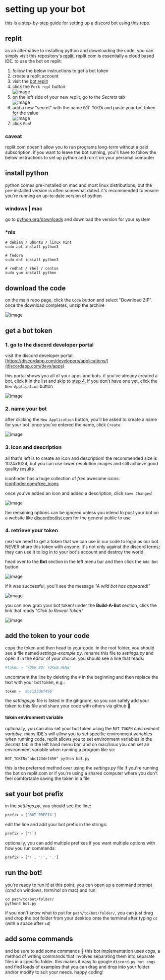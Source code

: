 # setting up your bot

this is a step-by-step guide for setting up a discord bot using this repo.

## replit

as an alternative to installing python and downloading the code, you can simply
visit this repository's [replit](https://replit.com/@shitchell/discord-bot).
replit.com is essentially a cloud based IDE. to use the bot on replit:

1. follow the below instructions to get a bot token
2. create a replit account
3. visit the [bot replit](https://replit.com/@shitchell/discord-bot)
4. click the `Fork repl` button  
![image](https://user-images.githubusercontent.com/621412/142602403-34bcabe6-4b66-42b4-ab65-091d5cfbe7bb.png)
5. on the left side of your new replit, go to the *Secrets* tab  
![image](https://user-images.githubusercontent.com/621412/142602690-86ef8a6b-b82e-48db-8906-7c9e8eb22349.png)
6. add a new "secret" with the name `BOT_TOKEN` and paste your bot token for the value  
![image](https://user-images.githubusercontent.com/621412/142602892-62da47aa-77f5-4eaa-ab75-1cb8a0788e55.png)
7. click `Run`!

### caveat

replit.com doesn't allow you to run programs long-term without a paid subscription.
if you want to leave the bot running, you'll have to follow the below
instructions to set up python and run it on your personal computer

## install python

python comes pre-installed on mac and most linux distributions, but the
pre-installed version is often somewhat dated. it's recommended to ensure you're
running an up-to-date version of python

### windows | mac

go to [python.org/downloads](https://www.python.org/downloads/) and download
the version for your system

### *nix

```shell
# debian / ubuntu / linux mint
sudo apt install python3

# fedora
sudo dnf install python3

# redhat / rhel / centos
sudo yum install python
```

## download the code

on the main repo page, click the `Code` button and select "Download ZIP". once
the download completes, unzip the archive

![image](https://user-images.githubusercontent.com/621412/142582301-08e7a1aa-8000-4465-a7e4-029939b4d0e0.png)

## get a bot token

### 1. go to the discord developer portal

visit the discord developer portal:  
[https://discordapp.com/developers/applications/](discordapp.com/devs/apps)

this portal shows you all of your apps and bots. if you've already created a
bot, click it in the list and skip to [step 4](#4-retrieve-your-token). if you
don't have one yet, click the `New Application` button

![image](https://user-images.githubusercontent.com/621412/142582807-f9dd09fe-9a5f-4e55-ac62-a6c082c4b5dd.png)

### 2. name your bot

after clicking the `New Application` button, you'll be asked to create a name
for your bot. once you've entered the name, click `Create`

![image](https://user-images.githubusercontent.com/621412/142583193-0b0d3e90-fb6f-443f-b101-37f6a4e8832a.png)

### 3. icon and description

all that's left is to create an icon and description! the recommended size is
1024x1024, but you can use lower resolution images and still achieve good
quality results

iconfinder has a huge collection of *free* awesome icons:  
[iconfinder.com/free_icons](https://www.iconfinder.com/free_icons)

once you've added an icon and added a description, click `Save Changes`!

![image](https://user-images.githubusercontent.com/621412/142584424-5e84e1dc-8831-487a-99d9-3dd716f8fd50.png)

the remaining options can be ignored unless you intend to post your bot on
a website like [discordbotlist.com](https://discordbotlist.com/) for the
general public to use

### 4. retrieve your token

next we need to get a token that we can use in our code to login as our bot.
NEVER share this token with anyone. it's not only against the discord terms;
they can use it to log in to your bot's account and destroy the world.

head over to the **Bot** section in the left menu bar and then click the
`Add Bot` button

![image](https://user-images.githubusercontent.com/621412/142585310-567f9fe0-ea60-4a0e-bf33-1968e3b069ed.png)

if it was successful, you'll see the message *"A wild bot has appeared!"*

![image](https://user-images.githubusercontent.com/621412/142585491-e63018a9-8b5f-46ed-a34a-4c666a4c74c8.png)

you can now grab your bot token! under the **Build-A-Bot** section, click the
link that reads *"Click to Reveal Token"*

![image](https://user-images.githubusercontent.com/621412/142585916-fca3b764-63de-4e22-9aac-38fc1a58b807.png)

## add the token to your code

copy the token and then head to your code. in the root folder, you should see
a file named *settings-example.py*. rename this file to *settings.py* and open
it in the editor of your choice. you should see a line that reads:

```py
#token = 'YOUR BOT TOKEN HERE'
```

uncomment the line by deleting the `#` in the beginning and then replace the
text with your bot token, e.g.:

```py
token = 'abc123def456'
```

the *settings.py* file is listed in the gitignore, so you can safely add your
token to this file and share your code with others via github 🙂

#### token environment variable

optionally, you can also set your bot token using the `BOT_TOKEN` *environment
variable*. many IDE's will allow you to set specific environment variables when
running code, replit allows you to set environment variables in the *Secrets*
tab in the left hand menu bar, and on mac/linux you can set an environment
variable when running a program like so:

```shell
BOT_TOKEN="abc123def456" python bot.py
```

this is the preferred method over using the *settings.py* file if you're running
the bot on replit.com or if you're using a shared computer where you don't feel
comfortable saving the token in a file

## set your bot prefix

in the *settings.py*, you should see the line:

```py
prefix = ['BOT PREFIX']
```

edit the line and add your bot prefix in the strings:

```py
prefix = ['!']
```

optionally, you can add multiple prefixes if you want multiple options with how
you run commands:

```py
prefix = ['!', ':', '.']
```

## run the bot!

you're ready to run it! at this point, you can open up a command prompt (*cmd*
on windows, *terminal* on mac) and run:

```shell
cd path/to/bot/folder/
python3 bot.py
```

if you don't know what to put for `path/to/bot/folder/`, you can just drag and
drop the bot folder from your desktop onto the terminal after typing `cd `
(with a space after `cd`)

## add some commands

and be sure to add some commands 🙂 this bot implementation uses *cogs*, a
method of writing commands that involves separating them into separate files in
a specific folder. this makes it easy to google `discord.py bot cogs` and find
loads of examples that you can drag and drop into your folder and/or modify to
suit your needs. happy coding!
